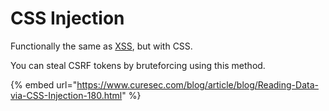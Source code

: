 # CSS Injection

Functionally the same as [XSS](xss-cross-site-scripting.md), but with CSS.

You can steal CSRF tokens by bruteforcing using this method.

{% embed url="https://www.curesec.com/blog/article/blog/Reading-Data-via-CSS-Injection-180.html" %}

